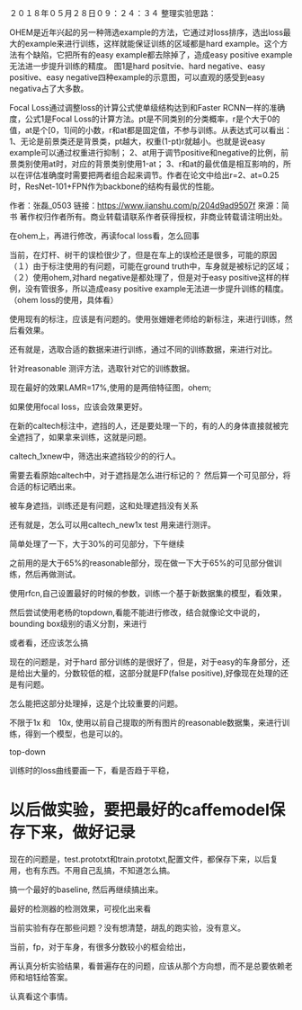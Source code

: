 
２０１８年０５月２８日０９：２４：３４
整理实验思路：

OHEM是近年兴起的另一种筛选example的方法，它通过对loss排序，选出loss最大的example来进行训练，这样就能保证训练的区域都是hard example。这个方法有个缺陷，它把所有的easy example都去除掉了，造成easy positive example无法进一步提升训练的精度。
图1是hard positvie、hard negative、easy positive、easy negative四种example的示意图，可以直观的感受到easy negativa占了大多数。


Focal Loss通过调整loss的计算公式使单级结构达到和Faster RCNN一样的准确度，公式1是Focal Loss的计算方法。pt是不同类别的分类概率，r是个大于0的值，at是个[0，1]间的小数，r和at都是固定值，不参与训练。从表达式可以看出：
1、无论是前景类还是背景类，pt越大，权重(1-pt)r就越小。也就是说easy example可以通过权重进行抑制；
2、at用于调节positive和negative的比例，前景类别使用at时，对应的背景类别使用1-at；
3、r和at的最优值是相互影响的，所以在评估准确度时需要把两者组合起来调节。作者在论文中给出r=2、at=0.25时，ResNet-101+FPN作为backbone的结构有最优的性能。

作者：张磊_0503
链接：https://www.jianshu.com/p/204d9ad9507f
來源：简书
著作权归作者所有。商业转载请联系作者获得授权，非商业转载请注明出处。

在ohem上，再进行修改，再读focal loss看，怎么回事



当前，在灯杆、树干的误检很少了，但是在车上的误检还是很多，可能的原因（１）由于标注使用的有问题，可能在ground truth中，车身就是被标记的区域；（２）使用ohem,对hard negative是都处理了，但是对于easy positive这样的样例，没有管很多，所以造成easy positive example无法进一步提升训练的精度。（ohem loss的使用，具体看）

使用现有的标注，应该是有问题的。使用张姗姗老师给的新标注，来进行训练，然后看效果。

还有就是，选取合适的数据来进行训练，通过不同的训练数据，来进行对比。

针对reasonable 测评方法，选取针对它的训练数据。

现在最好的效果LAMR=17%,使用的是两倍特征图，ohem;

如果使用focal loss，应该会效果更好。



在新的caltech标注中，遮挡的人，还是要处理一下的，有的人的身体直接就被完全遮挡了，如果拿来训练，这就是问题。

caltech_1xnew中，筛选出来遮挡较少的的行人。

需要去看原始caltech中，对于遮挡是怎么进行标记的？
然后算一个可见部分，将合适的标记晒出来。

被车身遮挡，训练还是有问题，这和处理遮挡没有关系

还有就是，怎么可以用caltech_new1x test 用来进行测评。

简单处理了一下，大于30%的可见部分，下午继续

之前用的是大于65%的reasonable部分，现在做一下大于65%的可见部分做训练，然后再做测试。

使用rfcn,自己设置最好的时候的参数，训练一个基于新数据集的模型，看效果，

然后尝试使用老杨的topdown,看能不能进行修改，结合就像论文中说的，bounding box级别的语义分割，来进行

或者看，还应该怎么搞

现在的问题是，对于hard 部分训练的是很好了，但是，对于easy的车身部分，还是给出大量的，分数较低的框，这部分就是FP(false positive),好像现在处理的还是有问题。

怎么能把这部分处理掉，这是个比较重要的问题。

不限于1x 和　10x, 使用以前自己提取的所有图片的reasonable数据集，来进行训练，得到一个模型，也是可以的。

top-down


训练时的loss曲线要画一下，看是否趋于平稳，

# 以后做实验，要把最好的caffemodel保存下来，做好记录

现在的问题是，test.prototxt和train.prototxt,配置文件，都保存下来，以后复用，也有东西。不用自己乱搞，不知道怎么搞。

搞一个最好的baseline, 然后再继续搞出来。

最好的检测器的检测效果，可视化出来看

当前实验有存在那些问题？没有想清楚，胡乱的跑实验，没有意义。

当前，fp，对于车身，有很多分数较小的框会给出，

再认真分析实验结果，看普遍存在的问题，应该从那个方向想，而不是总要依赖老师和培钰给答案。

认真看这个事情。
